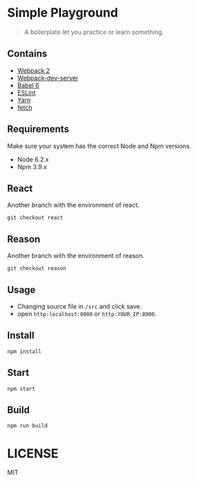 # Simple Playground

> A boilerplate let you practice or learn something.

## Contains

- [Webpack 2](https://webpack.github.io)
- [Webpack-dev-server](https://webpack.github.io/docs/webpack-dev-server.html)
- [Babel 6](https://babeljs.io/)
- [ESLint](http://eslint.org/)
- [Yarn](https://yarnpkg.com/)
- [fetch](https://github.com/matthew-andrews/isomorphic-fetch)

## Requirements
Make sure your system has the correct Node and Npm versions.

- Node 6.2.x
- Npm 3.9.x

## React
Another branch with the environment of react.
```
git checkout react
```

## Reason
Another branch with the environment of reason.
```
git checkout reason
```

## Usage
- Changing source file in `/src` and click save.
- open `http:localhost:8000` or `http:YOUR_IP:8000`.

## Install
```
npm install
```

## Start
```
npm start
```

## Build
```
npm run build
```

LICENSE
=======

MIT
